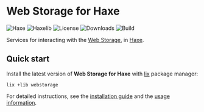# Web Storage for Haxe
![Haxe](https://flat.badgen.net/badge/haxe/%3E%3D4.2.0/green) ![Haxelib](https://flat.badgen.net/haxelib/v/webstorage) ![License](https://flat.badgen.net/badge/license/MIT/blue) ![Downloads](https://flat.badgen.net/haxelib/d/webstorage) ![Build](https://flat.badgen.net/github/checks/cedx/webstorage.hx/main)

Services for interacting with the [Web Storage](https://developer.mozilla.org/en-US/docs/Web/API/Storage), in [Haxe](https://haxe.org).

## Quick start
Install the latest version of **Web Storage for Haxe** with [lix](https://github.com/lix-pm/lix.client) package manager:

```shell
lix +lib webstorage
```

For detailed instructions, see the [installation guide](installation.md) and the [usage information](usage/api.md).
